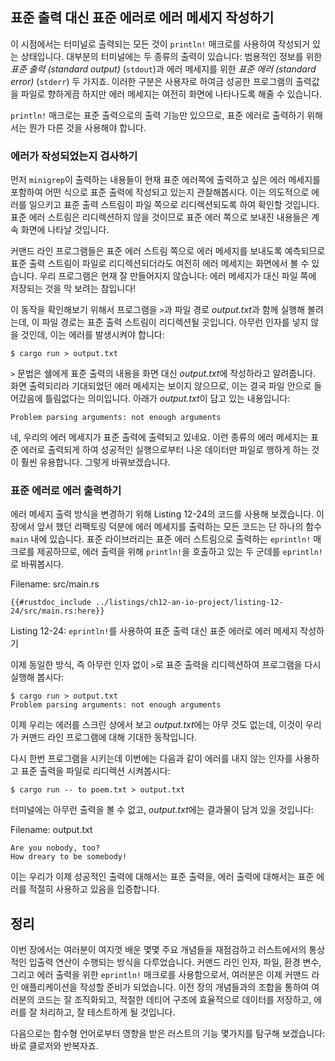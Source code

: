 ## 표준 출력 대신 표준 에러로 에러 메세지 작성하기

이 시점에서는 터미널로 출력되는 모든 것이 `println!` 매크로를 사용하여
작성되거 있는 상태입니다. 대부분의 터미널에는 두 종류의 출력이 있습니다:
범용적인 정보를 위한 *표준 출력 (standard output)* (`stdout`)과
에러 메세지를 위한 *표준 에러 (standard error)* (`stderr`) 두 가지죠.
이러한 구분은 사용자로 하여금 성공한 프로그램의 출력값을 파일로 향하게끔
하지만 에러 메세지는 여전히 화면에 나타나도록 해줄 수 있습니다.

`println!` 매크로는 표준 출력으로의 출력 기능만 있으므로, 표준 에러로
출력하기 위해서는 뭔가 다른 것을 사용해야 합니다.

### 에러가 작성되었는지 검사하기

먼저 `minigrep`이 출력하는 내용들이 현재 표준 에러쪽에 출력하고
싶은 에러 메세지를 포함하여 어떤 식으로 표준 출력에 작성되고 있는지
관찰해봅시다. 이는 의도적으로 에러를 일으키고 표준 출력 스트림이
파일 쪽으로 리디렉션되도록 하여 확인할 것입니다. 표준 에러 스트림은
리디렉션하지 않을 것이므로 표준 에러 쪽으로 보내진 내용들은 계속
화면에 나타날 것입니다.

커맨드 라인 프로그램들은 표준 에러 스트림 쪽으로 에러 메세지를 보내도록
예측되므로 표준 출력 스트림이 파일로 리디렉션되더라도 여전히 에러 메세지는
화면에서 볼 수 있습니다. 우리 프로그램은 현재 잘 만들어지지 않습니다:
에러 메세지가 대신 파일 쪽에 저장되는 것을 막 보려는 참입니다!

이 동작을 확인해보기 위해서 프로그램을 `>`과 파일 경로 *output.txt*과 함께
실행해 볼려는데, 이 파일 경로는 표준 출력 스트림이 리디렉션될 곳입니다.
아무런 인자를 넣지 않을 것인데, 이는 에러를 발생시켜야 합니다:

```console
$ cargo run > output.txt
```

`>` 문법은 쉘에게 표준 출력의 내용을 화면 대신 *output.txt*에
작성하라고 알려줍니다. 화면 출력되리라 기대되었던 에러 메세지는
보이지 않으므로, 이는 결국 파일 안으로 들어갔음에 틀림없다는
의미입니다. 아래가 *output.txt*이 담고 있는 내용입니다:

```text
Problem parsing arguments: not enough arguments
```

네, 우리의 에러 메세지가 표준 출력에 출력되고 있네요. 이런 종류의 에러
메세지는 표준 에러로 출력되게 하여 성공적인 실행으로부터 나온 데이터만
파일로 행하게 하는 것이 훨씬 유용합니다. 그렇게 바꿔보겠습니다.

### 표준 에러로 에러 출력하기

에러 메세지 출력 방식을 변경하기 위해 Listing 12-24의 코드를 사용해
보겠습니다. 이 장에서 앞서 했던 리팩토링 덕분에 에러 메세지를 출력하는
모든 코드는 단 하나의 함수 `main` 내에 있습니다. 표준 라이브러리는
표준 에러 스트림으로 출력하는 `eprintln!` 매크로를 제공하므로, 에러
출력을 위해 `println!`을 호출하고 있는 두 군데를 `eprintln!`로
바꿔봅시다.

<span class="filename">Filename: src/main.rs</span>

```rust,ignore
{{#rustdoc_include ../listings/ch12-an-io-project/listing-12-24/src/main.rs:here}}
```

<span class="caption">Listing 12-24: `eprintln!`를 사용하여 표준 출력 대신
표준 에러로 에러 메세지 작성하기</span>

이제 동일한 방식, 즉 아무런 인자 없이 `>`로 표준 출력을 리디렉션하여
프로그램을 다시 실행해 봅시다:

```console
$ cargo run > output.txt
Problem parsing arguments: not enough arguments
```

이제 우리는 에러를 스크린 상에서 보고 *output.txt*에는 아무 것도 없는데,
이것이 우리가 커맨드 라인 프로그램에 대해 기대한 동작입니다.

다시 한번 프로그램을 시키는데 이번에는 다음과 같이 에러를 내지 않는 인자를
사용하고 표준 출력을 파일로 리디렉션 시켜봅시다:

```console
$ cargo run -- to poem.txt > output.txt
```

터미널에는 아무런 출력을 볼 수 없고, *output.txt*에는 결과물이
담겨 있을 것입니다:

<span class="filename">Filename: output.txt</span>

```text
Are you nobody, too?
How dreary to be somebody!
```

이는 우리가 이제 성공적인 출력에 대해서는 표준 출력을, 에러 출력에 대해서는
표준 에러를 적절히 사용하고 있음을 입증합니다.

## 정리

이번 장에서는 여러분이 여지껏 배운 몇몇 주요 개념들을 재점검하고 러스트에서의
통상적인 입출력 연산이 수행되는 방식을 다루었습니다. 커맨드 라인 인자, 파일,
환경 변수, 그리고 에러 출력을 위한 `eprintln!` 매크로를 사용함으로서,
여러분은 이제 커맨드 라인 애플리케이션을 작성할 준비가 되었습니다.
이전 장의 개념들과의 조합을 통하여 여러분의 코드는 잘 조직화되고,
적절한 데티어 구조에 효율적으로 데이터를 저장하고, 에러를 잘
처리하고, 잘 테스트하게 될 것입니다.

다음으로는 함수형 언어로부터 영향을 받은 러스트의 기능 몇가지를 탐구해
보겠습니다: 바로 클로저와 반복자죠.
